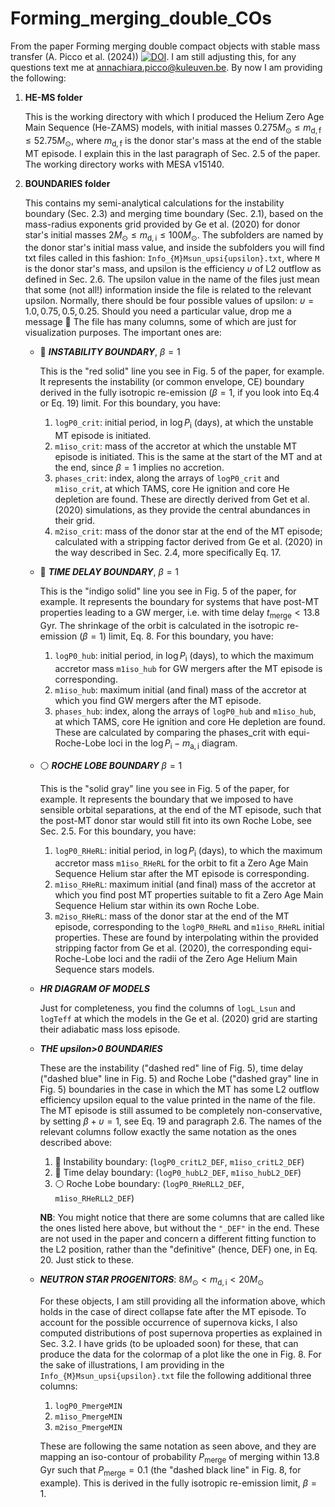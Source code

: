 # Forming_merging_double_COs
From the paper Forming merging double compact objects with stable mass transfer (A. Picco et al. (2024)) [![DOI](https://zenodo.org/badge/DOI/10.5281/zenodo.10955659.svg)](https://doi.org/10.5281/zenodo.10955659). I am still adjusting this, for any questions text me at annachiara.picco@kuleuven.be. 
By now I am providing the following:

1. **HE-MS folder**
   
   This is the working directory with which I produced the Helium Zero Age Main Sequence (He-ZAMS) models, with initial masses $0.275 M_{\odot} ≤ m_{\mathrm{d,f}} ≤ 52.75 M_{\odot}$, where $m_{\mathrm{d,f}}$ is the donor star's mass at the end of the stable MT episode. I explain this in the last paragraph of Sec. 2.5 of the paper. The working directory works with MESA v15140.
   
3. **BOUNDARIES folder**
   
    This contains my semi-analytical calculations for the instability boundary (Sec. 2.3) and merging time boundary (Sec. 2.1), based on the mass-radius exponents grid provided by Ge et al. (2020) for donor star's initial masses $2 M_{\odot} ≤ m_{\mathrm{d,i}} ≤ 100 M_{\odot}$. The subfolders are named by the donor star's initial mass value, and inside the subfolders you will find txt files called in this fashion: `Info_{M}Msun_upsi{upsilon}.txt`, where `M` is the donor star's mass, and upsilon is the efficiency $\upsilon$ of L2 outflow as defined in Sec. 2.6. The upsilon value in the name of the files just mean that some (not all!) information inside the file is related to the relevant upsilon. Normally, there should be four possible values of upsilon: $\upsilon=1.0,0.75,0.5,0.25$. Should you need a particular value, drop me a message 🌝 The file has many columns, some of which are just for visualization purposes. The important ones are:
   - 🔴 **_INSTABILITY BOUNDARY_**, $\beta=1$
     
     This is the "red solid" line you see in Fig. 5 of the paper, for example. It represents the instability (or common envelope, CE) boundary derived in the fully isotropic re-emission ($\beta=1$, if you look into Eq.4 or Eq. 19) limit. For this boundary, you have:
      1. `logP0_crit`: initial period, in $\log P_{\mathrm{i}}$ (days), at which the unstable MT episode is initiated.
      2. `m1iso_crit`: mass of the accretor at which the unstable MT episode is initiated. This is the same at the start of the MT and at the end, since $\beta=1$ implies no accretion.
      3. `phases_crit`: index, along the arrays of `logP0_crit` and `m1iso_crit`, at which TAMS, core He ignition and core He depletion are found. These are directly derived from Get et al. (2020) simulations, as they provide the central abundances in their grid.
      4. `m2iso_crit`: mass of the donor star at the end of the MT episode; calculated with a stripping factor derived from Ge et al. (2020) in the way described in Sec. 2.4, more specifically Eq. 17.
   
   - 🔵 **_TIME DELAY BOUNDARY_**, $\beta=1$
     
     This is the "indigo solid" line you see in Fig. 5 of the paper, for example. It represents the boundary for systems that have post-MT properties leading to a GW merger, i.e. with time delay $t_{\mathrm{merge}}< 13.8$ Gyr. The shrinkage of the orbit is calculated in the isotropic re-emission ($\beta=1$) limit, Eq. 8. For this boundary, you have:
      1. `logP0_hub`: initial period, in $\log P_{\mathrm{i}}$ (days), to which the maximum accretor mass `m1iso_hub` for GW mergers after the MT episode is corresponding.
      2. `m1iso_hub`: maximum initial (and final) mass of the accretor at which you find GW mergers after the MT episode.
      3. `phases_hub`: index, along the arrays of `logP0_hub` and `m1iso_hub`, at which TAMS, core He ignition and core He depletion are found. These are calculated by comparing the phases_crit with equi-Roche-Lobe loci in the $\log P_{\mathrm{i}} -m_{\mathrm{a,i}}$ diagram.
   
   - ⚪️ **_ROCHE LOBE BOUNDARY_** $\beta=1$
     
     This is the "solid gray" line you see in Fig. 5 of the paper, for example. It represents the boundary that we imposed to have sensible orbital separations, at the end of the MT episode, such that the post-MT donor star would still fit into its own Roche Lobe, see Sec. 2.5. For this boundary, you have:
      1. `logP0_RHeRL`: initial period, in $\log P_{\mathrm{i}}$ (days), to which the maximum accretor mass `m1iso_RHeRL` for the orbit to fit a Zero Age Main Sequence Helium star after the MT episode is corresponding.
      2. `m1iso_RHeRL`: maximum initial (and final) mass of the accretor at which you find post MT properties suitable to fit a  Zero Age Main Sequence Helium star within its own Roche Lobe.
      3. `m2iso_RHeRL`: mass of the donor star at the end of the MT episode, corresponding to the `logP0_RHeRL` and `m1iso_RHeRL` initial properties. These are found by interpolating within the provided stripping factor from Ge et al. (2020), the corresponding equi-Roche-Lobe loci and the radii of the Zero Age Helium Main Sequence stars models.
   
   - **_HR DIAGRAM OF MODELS_**
     
     Just for completeness, you find the columns of `logL_Lsun` and `logTeff` at which the models in the Ge et al. (2020) grid are starting their adiabatic mass loss episode.

   - **_THE upsilon>0 BOUNDARIES_**
     
     These are the instability ("dashed red" line of Fig. 5), time delay ("dashed blue" line in Fig. 5) and Roche Lobe ("dashed gray" line in Fig. 5) boundaries in the case in which the MT has some L2 outflow efficiency upsilon equal to the value printed in the name of the file. The MT episode is still assumed to be completely non-conservative, by setting $\beta+\upsilon=1$, see Eq. 19 and paragraph 2.6. The names of the relevant columns follow exactly the same notation as the ones described above:
      1. 🔴 Instability boundary: (`logP0_critL2_DEF`, `m1iso_critL2_DEF`)
      2. 🔵 Time delay boundary: (`logP0_hubL2_DEF`, `m1iso_hubL2_DEF`)
      3. ⚪️ Roche Lobe boundary: (`logP0_RHeRLL2_DEF`, `m1iso_RHeRLL2_DEF`)
         
     **NB**: You might notice that there are some columns that are called like the ones listed here above, but without the `"_DEF"` in the end. These are not used in the paper and concern a different fitting function to the L2 position, rather than the "definitive" (hence, DEF) one, in Eq. 20. Just stick to these.

    - **_NEUTRON STAR PROGENITORS_**: $8 M_{\odot} < m_{\mathrm{d,i}} < 20 M_{\odot}$
      
      For these objects, I am still providing all the information above, which holds in the case of direct collapse fate after the MT episode. To account for the possible occurrence of supernova kicks, I also computed distributions of post supernova properties as explained in Sec. 3.2. I have grids (to be uploaded soon) for these, that can produce the data for the colormap of a plot like the one in Fig. 8. For the sake of illustrations, I am providing in the `Info_{M}Msun_upsi{upsilon}.txt` file the following additional three columns:
      1. `logP0_PmergeMIN`
      2. `m1iso_PmergeMIN`
      3. `m2iso_PmergeMIN`

      These are following the same notation as seen above, and they are mapping an iso-contour of probability $P_{\mathrm{merge}}$ of merging within 13.8 Gyr such that $P_{\mathrm{merge}}=0.1$ (the "dashed black line" in Fig. 8, for example). This is derived in the fully isotropic re-emission limit, $\beta=1$.
